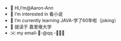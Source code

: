 - 👧 Hi,I’m@Aaron-Ann 
- 👀 I’m interested in 看小说 
- 🦦 I’m currently learning JAVA-学了60年啦（joking）
- 🐰 就读于 嘉里墩大学
- ✉️ my email-🐧-@qq
-🌈🌈🌈

<!---
Aaron-Ann/Aaron-Ann is a ✨ special ✨ repository because its `README.md` (this file) appears on your GitHub profile.
You can click the Preview link to take a look at your changes.
--->
